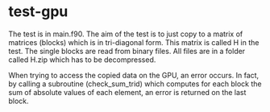 # test-gpu
The test is in main.f90. The aim of the test is to just copy to a matrix of matrices (blocks) which is in tri-diagonal form. This matrix is called H in the test. The single blocks are read from binary files. All files are in a folder called H.zip which has to be decompressed.

When trying to access the copied data on the GPU, an error occurs. In fact, by calling a subroutine (check_sum_trid) which computes for each block the sum of absolute values of each element, an error is returned on the last block.
